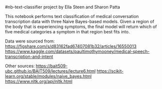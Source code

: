 #nb-text-classifier project by Ella Steen and Sharon Patta 

This notebook performs text classification of medical conversation transcription data with three Naive Bayes-based models. Given a region of the body that is experiencing symptoms, the final model will return which of five medical categories a symptom in that region best fits into. 

Data were sourced from:
https://figshare.com/s/d83162fad67407081b32/articles/16550013
https://www.kaggle.com/datasets/paultimothymooney/medical-speech-transcription-and-intent

Other sources: 
https://bait509-ubc.github.io/BAIT509/lectures/lecture6.html
https://scikit-learn.org/stable/modules/naive_bayes.html
https://www.nltk.org/api/nltk.html

